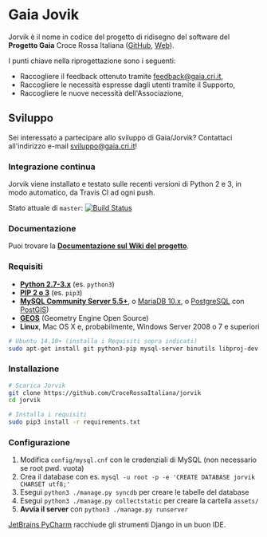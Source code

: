 # Gaia Jovik

Jorvik è il nome in codice del progetto di ridisegno del software del **Progetto Gaia** Croce Rossa Italiana
([GitHub](https://github.com/CroceRossaCatania/gaia), [Web](https://gaia.cri.it)).

I punti chiave nella riprogettazione sono i seguenti:
* Raccogliere il feedback ottenuto tramite <feedback@gaia.cri.it>,
* Raccogliere le necessità espresse dagli utenti tramite il Supporto,
* Raccogliere le nuove necessità dell'Associazione,

## Sviluppo

Sei interessato a partecipare allo sviluppo di Gaia/Jorvik? Contattaci all'indirizzo e-mail <sviluppo@gaia.cri.it>!

### Integrazione continua

Jorvik viene installato e testato sulle recenti versioni di Python 2 e 3, in modo automatico, da Travis CI ad ogni push.

Stato attuale di `master`: [![Build Status](https://travis-ci.org/CroceRossaItaliana/jorvik.svg?branch=master)](https://travis-ci.org/CroceRossaItaliana/jorvik)

### Documentazione

Puoi trovare la **[Documentazione sul Wiki del progetto](https://github.com/CroceRossaItaliana/jorvik/wiki)**.

### Requisiti

* **[Python 2.7-3.x](https://www.python.org/downloads/)** (es. `python3`)
* **[PIP 2 o 3](https://www.python.org/downloads/)** (es. `pip3`)
* **[MySQL Community Server 5.5+](https://dev.mysql.com/downloads/mysql/)**, o [MariaDB 10.x](https://mariadb.org/), o [PostgreSQL](http://www.postgresql.org/) con [PostGIS](http://postgis.net/))
* **[GEOS](http://trac.osgeo.org/geos/)** (Geometry Engine Open Source)
* **Linux**, Mac OS X e, probabilmente, Windows Server 2008 o 7 e superiori

```bash
# Ubuntu 14.10+ (installa i Requisiti sopra indicati)
sudo apt-get install git python3-pip mysql-server binutils libproj-dev gdal-bin python3-dev libmysqlclient-dev
```

### Installazione

```bash
# Scarica Jorvik
git clone https://github.com/CroceRossaItaliana/jorvik
cd jorvik

# Installa i requisiti
sudo pip3 install -r requirements.txt
```

### Configurazione

1. Modifica `config/mysql.cnf` con le credenziali di MySQL (non necessario se root pwd. vuota)
2. Crea il database con es. `mysql -u root -p -e 'CREATE DATABASE jorvik CHARSET utf8;'`
3. Esegui `python3 ./manage.py syncdb` per creare le tabelle del database
4. Esegui `python3 ./manage.py collectstatic` per creare la cartella `assets/`
5. **Avvia il server** con `python3 ./manage.py runserver`

[JetBrains PyCharm](https://www.jetbrains.com/pycharm/) racchiude gli strumenti Django in un buon IDE.